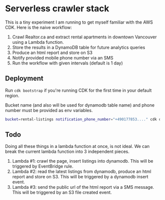 # Serverless crawler stack

This is a tiny experiment I am running to get myself familiar with the AWS CDK. Here is the naive workflow:

1. Crawl Realtor.ca and extract rental apartments in downtown Vancouver using a Lambda function.
2. Store the results in a DynamoDB table for future analytics queries
3. Produce an html report and store on S3
4. Notify provided mobile phone number via an SMS
5. Run the workflow with given intervals (default is 1 day)


## Deployment

Run `cdk bootstrap` if you're running CDK for the first time in your default region.

Bucket name (and also will be used for dynamodb table name) and phone number must be provided as env variables.

```bash
bucket=rental-listings notification_phone_number="+490177853...." cdk deploy
```

## Todo

Doing all these things in a lambda function at once, is not ideal. We can break the current lambda function into 3 independent pieces.

1. Lambda #1: crawl the page, insert listings into dynamodb. This will be triggered by EventBridge rule.
2. Lambda #2: read the latest listings from dynamodb, produce an html report and store on S3. This will be triggered by a dynamodb insert event.
3. Lambda #3: send the public url of the html report via a SMS message. This will be triggered by an S3 file created event.

